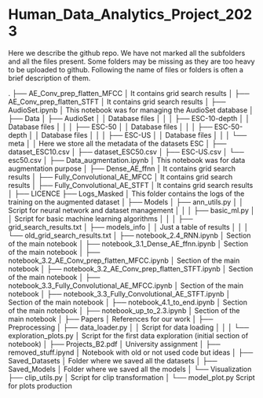 # Human_Data_Analytics_Project_2023


Here we describe the github repo. We have not marked all the subfolders and all the files present. Some folders may be missing as they are too heavy to be uploaded to github. Following the name of files or folders is often a brief description of them. 


.
├── AE_Conv_prep_flatten_MFCC
│	It contains grid search results
│
├── AE_Conv_prep_flatten_STFT
│	It contains grid search results
│
├── AudioSet.ipynb
│	This notebook was for managing the AudioSet database
│
├── Data
│	├── AudioSet
│	│	Database files
│	│
│	├── ESC-10-depth
│	│	Database files
│	│
│	├── ESC-50
│	│	Database files
│	│
│	├── ESC-50-depth
│	│	Database files
│	│
│	├── ESC-US
│	│	Database files
│	│
│	└── meta
│		│ Here we store all the metadata of the datasets ESC
│		├── dataset_ESC10.csv
│		├── dataset_ESC50.csv
│		├── ESC-US.csv
│		└── esc50.csv
│
├── Data_augmentation.ipynb
│	This notebook was for data augmentation purpose 
│
├── Dense_AE_ffnn
│	It contains grid search results
│
├── Fully_Convolutional_AE_MFCC
│	It contains grid search results
│
├── Fully_Convolutional_AE_STFT
│	It contains grid search results
│
├── LICENCE
├── Logs_Masked
│	This folder contains the logs of the training on the augmented dataset
│
├── Models
│	├── ann_utils.py
│	│	Script for neural network and dataset management
│	│
│	├── basic_ml.py
│	│	Script for basic machine learning algorithms
│	│
│	├── grid_search_results.txt
│	├── models_info
│	│	Just a table of results 
│	│
│	└── old_grid_search_results.txt
│
├── notebook_2.4_RNN.ipynb
│	Section of the main notebook
│
├── notebook_3.1_Dense_AE_ffnn.ipynb
│	Section of the main notebook
│
├── notebook_3.2_AE_Conv_prep_flatten_MFCC.ipynb
│	Section of the main notebook
│
├── notebook_3.2_AE_Conv_prep_flatten_STFT.ipynb
│	Section of the main notebook
│
├── notebook_3.3_Fully_Convolutional_AE_MFCC.ipynb
│	Section of the main notebook
│
├── notebook_3.3_Fully_Convolutional_AE_STFT.ipynb
│	Section of the main notebook
│
├── notebook_4.1_to_end.ipynb
│	Section of the main notebook
│
├── notebook_up_to_2.3.ipynb
│	Section of the main notebook
│
├── Papers
│	References for our work
│
├── Preprocessing
│	├── data_loader.py
│	│	Script for data loading
│	│
│	└── exploration_plots.py
│		Script for the first data exploration (initial section of notebook)
│
├── Projects_B2.pdf
│	University assignment 
│
├── removed_stuff.ipynd
│	Notebook with old or not used code but ideas
│
├── Saved_Datasets
│	Folder where we saved all the datasets
│
├── Saved_Models
│	Folder where we saved all the models
│
└── Visualization
	├── clip_utils.py
	│	Script for clip transformation
	│
	└── model_plot.py
		Script for plots production
